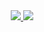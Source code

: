 <div align="center">
  <a href="https://www.linkedin.com/in/davidruhmann/">
    <img src="https://img.shields.io/badge/LinkedIn-blue?style=for-the-badge&logo=linkedin&logoColor=white" />
  </a>
  <a href="https://stackoverflow.com/users/891976/david-ruhmann">
    <img src="https://img.shields.io/stackexchange/stackoverflow/r/891976?style=for-the-badge&logo=stackoverflow&logoColor=white&label=StackOverflow" />
  </a>
</div>

<!--
**davidruhmann/davidruhmann** is a ✨ _special_ ✨ repository because its `README.md` (this file) appears on your GitHub profile.
-->
